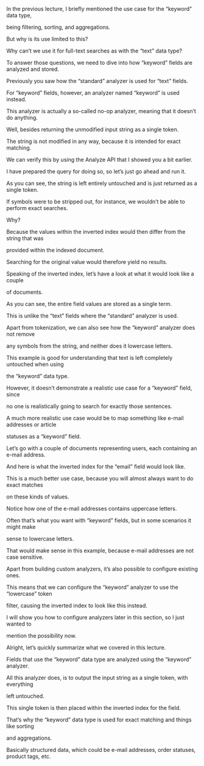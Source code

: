 In the previous lecture, I briefly mentioned the use case for the “keyword” data type,

being filtering, sorting, and aggregations.

But why is its use limited to this?

Why can’t we use it for full-text searches as with the “text” data type?

To answer those questions, we need to dive into how “keyword” fields are analyzed and stored.

Previously you saw how the “standard” analyzer is used for “text” fields.

For “keyword” fields, however, an analyzer named “keyword” is used instead.

This analyzer is actually a so-called no-op analyzer, meaning that it doesn’t do anything.

Well, besides returning the unmodified input string as a single token.

The string is not modified in any way, because it is intended for exact matching.

We can verify this by using the Analyze API that I showed you a bit earlier.

I have prepared the query for doing so, so let’s just go ahead and run it.

As you can see, the string is left entirely untouched and is just returned as a single token.

If symbols were to be stripped out, for instance, we wouldn’t be able to perform exact searches.

Why?

Because the values within the inverted index would then differ from the string that was

provided within the indexed document.

Searching for the original value would therefore yield no results.

Speaking of the inverted index, let’s have a look at what it would look like a couple

of documents.

As you can see, the entire field values are stored as a single term.

This is unlike the “text” fields where the “standard” analyzer is used.

Apart from tokenization, we can also see how the “keyword” analyzer does not remove

any symbols from the string, and neither does it lowercase letters.

This example is good for understanding that text is left completely untouched when using

the “keyword” data type.

However, it doesn’t demonstrate a realistic use case for a “keyword” field, since

no one is realistically going to search for exactly those sentences.

A much more realistic use case would be to map something like e-mail addresses or article

statuses as a “keyword” field.

Let’s go with a couple of documents representing users, each containing an e-mail address.

And here is what the inverted index for the “email” field would look like.

This is a much better use case, because you will almost always want to do exact matches

on these kinds of values.

Notice how one of the e-mail addresses contains uppercase letters.

Often that’s what you want with “keyword” fields, but in some scenarios it might make

sense to lowercase letters.

That would make sense in this example, because e-mail addresses are not case sensitive.

Apart from building custom analyzers, it’s also possible to configure existing ones.

This means that we can configure the “keyword” analyzer to use the “lowercase” token

filter, causing the inverted index to look like this instead.

I will show you how to configure analyzers later in this section, so I just wanted to

mention the possibility now.

Alright, let’s quickly summarize what we covered in this lecture.

Fields that use the “keyword” data type are analyzed using the “keyword” analyzer.

All this analyzer does, is to output the input string as a single token, with everything

left untouched.

This single token is then placed within the inverted index for the field.

That’s why the “keyword” data type is used for exact matching and things like sorting

and aggregations.

Basically structured data, which could be e-mail addresses, order statuses, product tags, etc.

